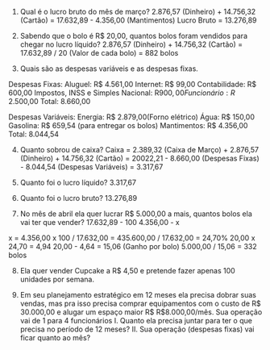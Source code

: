 1. Qual é o lucro bruto do mês de março?
2.876,57 (Dinheiro) + 14.756,32 (Cartão) = 17.632,89 - 4.356,00 (Mantimentos)
Lucro Bruto = 13.276,89

2. Sabendo que o bolo é R$ 20,00, quantos bolos foram vendidos para chegar no lucro líquido?
2.876,57 (Dinheiro) + 14.756,32 (Cartão) = 17.632,89 / 20 (Valor de cada bolo) = 882 bolos

3. Quais são as despesas variáveis e as despesas fixas.

Despesas Fixas:
    Aluguel: R$ 4.561,00
    Internet: R$ 99,00
    Contabilidade: R$ 600,00
    Impostos, INSS e Simples Nacional: R$900,00
    Funcionário: R$ 2.500,00
Total: 8.660,00

Despesas Variáveis:
	Energia: R$ 2.879,00(Forno elétrico)
	Água: R$ 150,00 
	Gasolina: R$ 659,54 (para entregar os bolos)
	Mantimentos: R$ 4.356,00
Total: 8.044,54

4. Quanto sobrou de caixa?
Caixa = 2.389,32 (Caixa de Março) + 2.876,57 (Dinheiro) + 14.756,32 (Cartão) = 
20022,21 - 8.660,00 (Despesas Fixas) - 8.044,54 (Despesas Variáveis) = 3.317,67

5. Quanto foi o lucro líquido?
3.317,67

6. Quanto foi o lucro bruto?
13.276,89

7. No mês de abril ela quer lucrar R$ 5.000,00 a mais, quantos bolos ela vai ter que vender?
17.632,89 - 100
4.356,00  -  x

x = 4.356,00 x 100 / 17.632,00 = 435.600,00 / 17.632,00 = 24,70%
20,00 x 24,70 = 4,94
20,00 - 4,64 = 15,06 (Ganho por bolo)
5.000,00 / 15,06 = 332 bolos

8. Ela quer vender Cupcake a R$ 4,50 e pretende fazer apenas 100 unidades por semana.

9. Em seu planejamento estratégico em 12 meses ela precisa dobrar suas vendas, mas pra isso precisa comprar equipamentos com o custo de R$ 30.000,00 e alugar um espaço maior R$ R$8.000,00/mês. Sua operação vai de 1 para 4 funcionários
    I. Quanto ela precisa juntar para ter o que precisa no período de 12 meses?
    II. Sua operação (despesas fixas) vai ficar quanto ao mês?